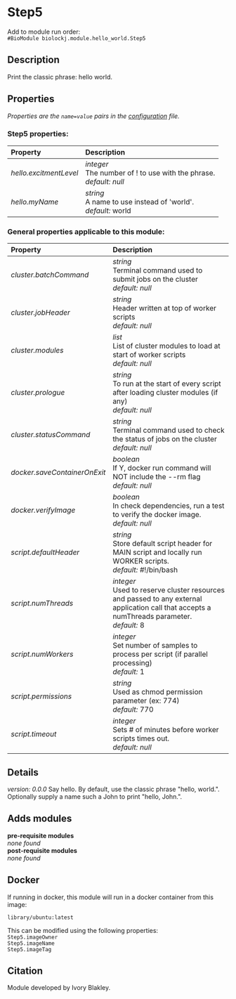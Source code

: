 # Step5
Add to module run order:                    
`#BioModule biolockj.module.hello_world.Step5`

## Description 
Print the classic phrase: hello world.

## Properties 
*Properties are the `name=value` pairs in the [configuration](../../../Configuration#properties) file.*                   

### Step5 properties: 
| Property| Description |
| :--- | :--- |
| *hello.excitmentLevel* | _integer_ <br>The number of ! to use with the phrase.<br>*default:*  *null* |
| *hello.myName* | _string_ <br>A name to use instead of 'world'.<br>*default:*  world |

### General properties applicable to this module: 
| Property| Description |
| :--- | :--- |
| *cluster.batchCommand* | _string_ <br>Terminal command used to submit jobs on the cluster<br>*default:*  *null* |
| *cluster.jobHeader* | _string_ <br>Header written at top of worker scripts<br>*default:*  *null* |
| *cluster.modules* | _list_ <br>List of cluster modules to load at start of worker scripts<br>*default:*  *null* |
| *cluster.prologue* | _string_ <br>To run at the start of every script after loading cluster modules (if any)<br>*default:*  *null* |
| *cluster.statusCommand* | _string_ <br>Terminal command used to check the status of jobs on the cluster<br>*default:*  *null* |
| *docker.saveContainerOnExit* | _boolean_ <br>If Y, docker run command will NOT include the --rm flag<br>*default:*  *null* |
| *docker.verifyImage* | _boolean_ <br>In check dependencies, run a test to verify the docker image.<br>*default:*  *null* |
| *script.defaultHeader* | _string_ <br>Store default script header for MAIN script and locally run WORKER scripts.<br>*default:*  #!/bin/bash |
| *script.numThreads* | _integer_ <br>Used to reserve cluster resources and passed to any external application call that accepts a numThreads parameter.<br>*default:*  8 |
| *script.numWorkers* | _integer_ <br>Set number of samples to process per script (if parallel processing)<br>*default:*  1 |
| *script.permissions* | _string_ <br>Used as chmod permission parameter (ex: 774)<br>*default:*  770 |
| *script.timeout* | _integer_ <br>Sets # of minutes before worker scripts times out.<br>*default:*  *null* |

## Details 
_version: 0.0.0_ 
Say hello.  By default, use the classic phrase "hello, world.".  Optionally supply a name such a John to print "hello, John.".

## Adds modules 
**pre-requisite modules**                    
*none found*                   
**post-requisite modules**                    
*none found*                   

## Docker 
If running in docker, this module will run in a docker container from this image:<br>
```
library/ubuntu:latest
```
This can be modified using the following properties:<br>
`Step5.imageOwner`<br>
`Step5.imageName`<br>
`Step5.imageTag`<br>

## Citation 
Module developed by Ivory Blakley.

